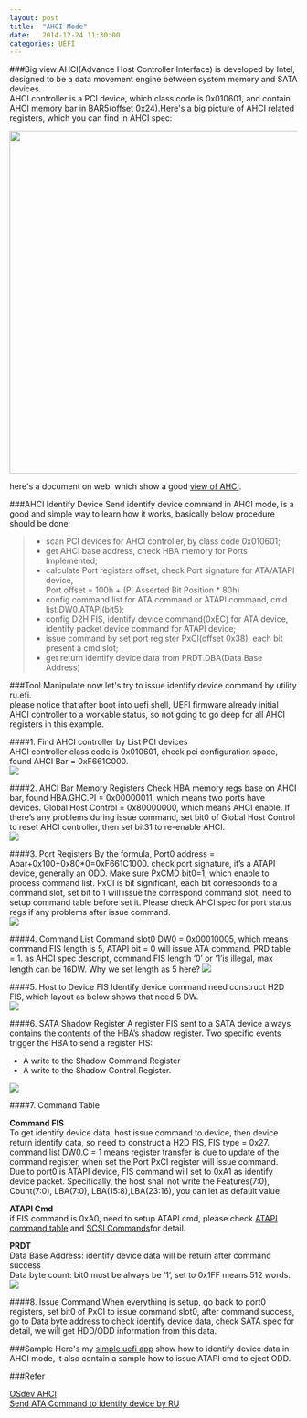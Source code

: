 ```yaml
---
layout: post
title:  "AHCI Mode"
date:   2014-12-24 11:30:00
categories: UEFI
---
```

###Big view
AHCI(Advance Host Controller Interface) is developed by Intel, designed to be a data movement engine between system memory and SATA devices.  
AHCI controller is a PCI device, which class code is 0x010601, and contain AHCI memory bar in BAR5(offset 0x24).Here's a big picture of AHCI related registers, which you can find in AHCI spec:

<img src="\images\2014\ahci\AHCI_big_view.gif" style="width: 600px;">

here's a document on web, which show a good [view of AHCI][ahciviewLnk].  

###AHCI Identify Device
Send identify device command in AHCI mode, is a good and simple way to learn how it works, basically below procedure should be done:  

> * scan PCI devices for AHCI controller, by class code 0x010601;  
> * get AHCI base address, check HBA memory for Ports Implemented;   
> * calculate Port registers offset, check Port signature for ATA/ATAPI device,  
>   Port offset = 100h + (PI Asserted Bit Position * 80h)  
> * config command list for ATA command or ATAPI command, cmd list.DW0.ATAPI(bit5);  
> * config D2H FIS, identify device command(0xEC) for ATA device, identify packet device command for ATAPI device;  
> * issue command by set port register PxCI(offset 0x38), each bit present a cmd slot;  
> * get return identify device data from PRDT.DBA(Data Base Address)

###Tool Manipulate
now let's try to issue identify device command by utility ru.efi.  
please notice that after boot into uefi shell, UEFI firmware already initial AHCI controller to a workable status, so not going to go deep for all AHCI registers in this example.  

####1. Find AHCI controller by List PCI devices   
AHCI controller class code is 0x010601, check pci configuration space, found AHCI Bar = 0xF661C000.  
<img src="/images/2014/ahci/AHCI_controller.gif">

####2. AHCI Bar Memory Registers
Check HBA memory regs base on AHCI bar, found HBA.GHC.PI = 0x00000011, which means two ports have devices. Global Host Control = 0x80000000, which means AHCI enable. If there’s any problems during issue command, set bit0 of Global Host Control to reset AHCI controller, then set bit31 to re-enable AHCI.  
<img src="/images/2014/ahci/AHCI_bar.gif">

####3. Port Registers
By the formula,  Port0 address = Abar+0x100+0x80*0=0xF661C1000. check port signature, it’s a ATAPI device, generally an ODD. Make sure PxCMD bit0=1, which enable to process command list. PxCI is bit significant, each bit corresponds to a command slot, set bit to 1 will issue the correspond command slot, need to setup command table before set it. Please check AHCI spec for port status regs if any problems after issue command.  
<img src="/images/2014/ahci/AHCI_port_regs.gif">

####4. Command List
Command slot0 DW0 = 0x00010005, which means command FIS length is 5, ATAPI bit = 0 will issue ATA command. PRD table = 1. as AHCI spec descript, command FIS length ‘0’ or ‘1’is illegal, max length can be 16DW. Why we set length as 5 here?
<img src="/images/2014/ahci/AHCI_command_list.gif">

####5. Host to Device FIS
Identify device command need construct H2D FIS, which layout as below shows that need 5 DW.  
<img src="/images/2014/ahci/H2D_FIS_layout.gif">

####6. SATA Shadow Register
A register FIS sent to a SATA device always contains the contents of the HBA’s shadow register. Two specific events trigger the HBA to send a register FIS:
  
* A write to the Shadow Command Register  
* A write to the Shadow Control Register.  
<img src="/images/2014/ahci/ahci_shadow_reg.gif">

####7. Command Table

**Command FIS**  
To get identify device data, host issue command to device, then device return identify data, so need to construct a H2D FIS, FIS type = 0x27.  
command list DW0.C = 1 means register transfer is due to update of the command register, when set the Port PxCI register will issue command.  
Due to port0 is ATAPI device, FIS command will set to 0xA1 as identify device packet. Specifically, the host shall not write the Features(7:0), Count(7:0), LBA(7:0), LBA(15:8),LBA(23:16), you can let as default value.  

**ATAPI Cmd**  
if FIS command is 0xA0, need to setup ATAPI cmd, please check [ATAPI command table][ATAPIcmdTableLnk] and [SCSI Commands][SCSIcmdLnk]for detail.  

**PRDT**  
Data Base Address: identify device data will be return after command success  
Data byte count: bit0 must be always be ‘1’, set to 0x1FF means 512 words.  
<img src="/images/2014/ahci/AHCI_command_table.gif">

####8. Issue Command
When everything is setup, go back to port0 registers, set bit0 of PxCI to issue command slot0, after command success, go to Data byte address to check identify device data, check SATA spec for detail, we will get HDD/ODD information from this data.

###Sample
Here's my [simple uefi app][ahcisamplecodeLnk] show how to identify device data in AHCI mode, it also contain a sample how to issue ATAPI cmd to eject ODD. 

###Refer

[OSdev AHCI][osdevLnk]  
[Send ATA Command to identify device by RU][white5168blogspotLnk]  


[ahciviewLnk]: http://www.ulinktech.com/downloads/DM_for_AHCI_Test.pdf
[osdevLnk]:  http://wiki.osdev.org/AHCI
[white5168blogspotLnk]:      http://white5168.blogspot.tw/2013/04/rudosuefisata-controllerata_28.html#.VJlWiV4ACx  
[ATAPIcmdTableLnk]:   http://www.ulinktech.com/downloads/ATAPI_command_table_OPCode.pdf
[SCSIcmdLnk]:   http://www.seagate.com/staticfiles/support/disc/manuals/scsi/100293068a.pdf
[ahcisamplecodeLnk]: https://github.com/kurtqiao/MyPkg/tree/master/Application/AHCI
